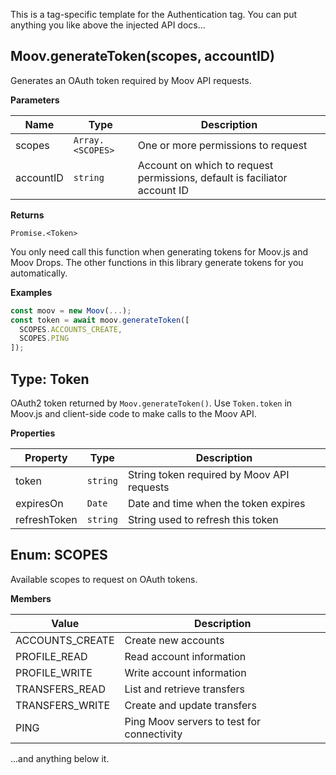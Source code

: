 This is a tag-specific template for the Authentication tag. You can put anything you like above the injected API docs...


## Moov.generateToken(scopes, accountID)

Generates an OAuth token required by Moov API requests.

**Parameters**

| Name | Type | Description |
| ---- | ---- | ----------- |
| scopes | `Array.<SCOPES>` | One or more permissions to request |
| accountID | `string` | Account on which to request permissions, default is faciliator account ID |

**Returns**

`Promise.<Token>`

You only need call this function when generating tokens for Moov.js and
Moov Drops. The other functions in this library generate tokens for you
automatically.

**Examples**

```javascript
const moov = new Moov(...);
const token = await moov.generateToken([
  SCOPES.ACCOUNTS_CREATE,
  SCOPES.PING
]);
```
## Type: Token

OAuth2 token returned by `Moov.generateToken()`. Use `Token.token` in Moov.js
and client-side code to make calls to the Moov API.

**Properties**

| Property | Type | Description |
| ---- | ---- | ----------- |
| token | `string` | String token required by Moov API requests |
| expiresOn | `Date` | Date and time when the token expires |
| refreshToken | `string` | String used to refresh this token |




## Enum: SCOPES

Available scopes to request on OAuth tokens.

**Members**

| Value | Description |
| ----- | ----------- |
| ACCOUNTS_CREATE | Create new accounts |
| PROFILE_READ | Read account information |
| PROFILE_WRITE | Write account information |
| TRANSFERS_READ | List and retrieve transfers |
| TRANSFERS_WRITE | Create and update transfers |
| PING | Ping Moov servers to test for connectivity |



...and anything below it.